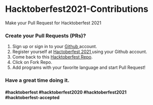 # Hacktoberfest2021-Contributions
Make your Pull Request for Hacktoberfest 2021

### Create your Pull Requests (PRs)?
  1. Sign up or sign in to your <a href="https://github.com/"> Github </a> account.
  2. Register yourself at <a href="https://hacktoberfest.digitalocean.com/"> Hactoberfest 2021 </a> using your Github account.
  3. Come back to this <a href="https://github.com/eby8zevin/Contributions-Hacktoberfest2020"> Hacktoberfest Repo</a>.
  4. Click on Fork Repo.
  5. Add programs with your favorite language and start Pull Request!
  
### Have a great time doing it.

#### #hacktoberfest #hacktoberfest2020 #hacktoberfest2021 #hacktoberfest-accepted
